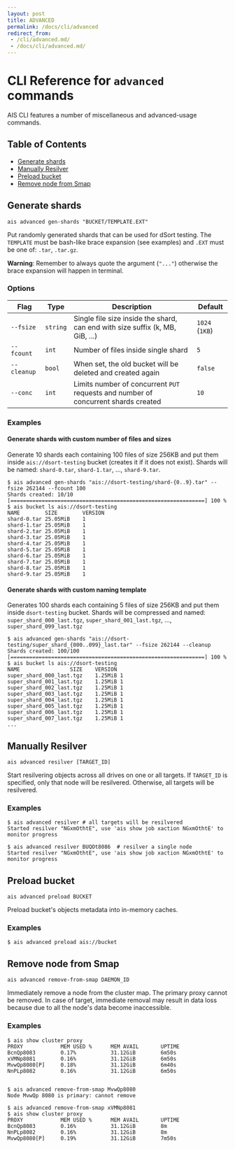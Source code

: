 ```yaml
---
layout: post
title: ADVANCED
permalink: /docs/cli/advanced
redirect_from:
 - /cli/advanced.md/
 - /docs/cli/advanced.md/
---
```


# CLI Reference for `advanced` commands

AIS CLI features a number of miscellaneous and advanced-usage commands.

## Table of Contents
- [Generate shards](#generate-shards)
- [Manually Resilver](#manually-resilver)
- [Preload bucket](#preload-bucket)
- [Remove node from Smap](#remove-node-from-smap)

## Generate shards

`ais advanced gen-shards "BUCKET/TEMPLATE.EXT"`

Put randomly generated shards that can be used for dSort testing.
The `TEMPLATE` must be bash-like brace expansion (see examples) and `.EXT` must be one of: `.tar`, `.tar.gz`.

**Warning**: Remember to always quote the argument (`"..."`) otherwise the brace expansion will happen in terminal.

### Options

| Flag | Type | Description | Default |
| --- | --- | --- | --- |
| `--fsize` | `string` | Single file size inside the shard, can end with size suffix (k, MB, GiB, ...) | `1024`  (`1KB`)|
| `--fcount` | `int` | Number of files inside single shard | `5` |
| `--cleanup` | `bool` | When set, the old bucket will be deleted and created again | `false` |
| `--conc` | `int` | Limits number of concurrent `PUT` requests and number of concurrent shards created | `10` |

### Examples

#### Generate shards with custom number of files and sizes

Generate 10 shards each containing 100 files of size 256KB and put them inside `ais://dsort-testing` bucket (creates it if it does not exist).
Shards will be named: `shard-0.tar`, `shard-1.tar`, ..., `shard-9.tar`.

```console
$ ais advanced gen-shards "ais://dsort-testing/shard-{0..9}.tar" --fsize 262144 --fcount 100
Shards created: 10/10 [==============================================================] 100 %
$ ais bucket ls ais://dsort-testing
NAME		SIZE		VERSION
shard-0.tar	25.05MiB	1
shard-1.tar	25.05MiB	1
shard-2.tar	25.05MiB	1
shard-3.tar	25.05MiB	1
shard-4.tar	25.05MiB	1
shard-5.tar	25.05MiB	1
shard-6.tar	25.05MiB	1
shard-7.tar	25.05MiB	1
shard-8.tar	25.05MiB	1
shard-9.tar	25.05MiB	1
```

#### Generate shards with custom naming template

Generates 100 shards each containing 5 files of size 256KB and put them inside `dsort-testing` bucket.
Shards will be compressed and named: `super_shard_000_last.tgz`, `super_shard_001_last.tgz`, ..., `super_shard_099_last.tgz`

```console
$ ais advanced gen-shards "ais://dsort-testing/super_shard_{000..099}_last.tar" --fsize 262144 --cleanup
Shards created: 100/100 [==============================================================] 100 %
$ ais bucket ls ais://dsort-testing
NAME				SIZE	VERSION
super_shard_000_last.tgz	1.25MiB	1
super_shard_001_last.tgz	1.25MiB	1
super_shard_002_last.tgz	1.25MiB	1
super_shard_003_last.tgz	1.25MiB	1
super_shard_004_last.tgz	1.25MiB	1
super_shard_005_last.tgz	1.25MiB	1
super_shard_006_last.tgz	1.25MiB	1
super_shard_007_last.tgz	1.25MiB	1
...
```

## Manually Resilver

`ais advanced resilver [TARGET_ID]`

Start resilvering objects across all drives on one or all targets.
If `TARGET_ID` is specified, only that node will be resilvered. Otherwise, all targets will be resilvered.

### Examples

```console
$ ais advanced resilver # all targets will be resilvered
Started resilver "NGxmOthtE", use 'ais show job xaction NGxmOthtE' to monitor progress

$ ais advanced resilver BUQOt8086  # resilver a single node
Started resilver "NGxmOthtE", use 'ais show job xaction NGxmOthtE' to monitor progress
```

## Preload bucket

`ais advanced preload BUCKET`

Preload bucket's objects metadata into in-memory caches.

### Examples

```console
$ ais advanced preload ais://bucket
```

## Remove node from Smap

`ais advanced remove-from-smap DAEMON_ID`

Immediately remove a node from the cluster map. The primary proxy cannot be removed.
In case of target, immediate removal may result in data loss because due to all the node's data become inaccessible.

### Examples

```console
$ ais show cluster proxy
PROXY            MEM USED %      MEM AVAIL       UPTIME
BcnQp8083        0.17%           31.12GiB        6m50s
xVMNp8081        0.16%           31.12GiB        6m50s
MvwQp8080[P]     0.18%           31.12GiB        6m40s
NnPLp8082        0.16%           31.12GiB        6m50s


$ ais advanced remove-from-smap MvwQp8080
Node MvwQp 8080 is primary: cannot remove

$ ais advanced remove-from-smap xVMNp8081
$ ais show cluster proxy
PROXY            MEM USED %      MEM AVAIL       UPTIME
BcnQp8083        0.16%           31.12GiB        8m
NnPLp8082        0.16%           31.12GiB        8m
MvwQp8080[P]     0.19%           31.12GiB        7m50s
```
